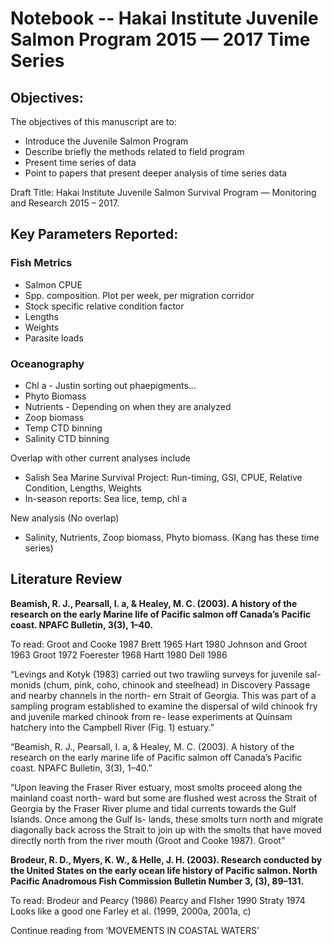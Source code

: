 # Notebook -- Hakai Institute Juvenile Salmon Program 2015 — 2017 Time Series

## Objectives:
The objectives of this manuscript are to:

* Introduce the Juvenile Salmon Program
* Describe briefly the methods related to field program 
* Present time series of data
* Point to papers that present deeper analysis of time series data

Draft Title: Hakai Institute Juvenile Salmon Survival Program — Monitoring and Research 2015 – 2017.

## Key Parameters Reported:

### Fish Metrics
* Salmon CPUE
* Spp. composition. Plot per week, per migration corridor
* Stock specific relative condition factor
* Lengths
* Weights
* Parasite loads

### Oceanography
* Chl a - Justin sorting out phaepigments...
* Phyto Biomass
* Nutrients - Depending on when they are analyzed 
* Zoop biomass	
* Temp CTD binning
* Salinity CTD binning

Overlap with other current analyses include
* Salish Sea Marine Survival Project: Run-timing, GSI, CPUE, Relative Condition, Lengths, Weights
* In-season reports: Sea lice, temp, chl a

New analysis (No overlap)

* Salinity, Nutrients, Zoop biomass, Phyto biomass. (Kang has these time series)

## Literature Review

  __Beamish, R. J., Pearsall, I. a, & Healey, M. C. (2003). A history of the research on the early Marine life of Pacific salmon off Canada’s Pacific coast. NPAFC Bulletin, 3(3), 1–40.__

To read:
Groot and Cooke 1987
Brett 1965
Hart 1980
Johnson and Groot 1963
Groot 1972
Foerester 1968
Hartt 1980
Dell 1986

“Levings and Kotyk (1983) carried out two trawling surveys for juvenile sal- monids (chum, pink, coho, chinook and steelhead) in Discovery Passage and nearby channels in the north- ern Strait of Georgia. This was part of a sampling program established to examine the dispersal of wild chinook fry and juvenile marked chinook from re- lease experiments at Quinsam hatchery into the Campbell River (Fig. 1) estuary.”

“Beamish, R. J., Pearsall, I. a, & Healey, M. C. (2003). A history of the research on the early marine life of Pacific salmon off Canada’s Pacific coast. NPAFC Bulletin, 3(3), 1–40.”

“Upon leaving the Fraser River estuary, most smolts proceed along the mainland coast north- ward but some are flushed west across the Strait of Georgia by the Fraser River plume and tidal currents towards the Gulf Islands. Once among the Gulf Is- lands, these smolts turn north and migrate diagonally back across the Strait to join up with the smolts that have moved directly north from the river mouth (Groot and Cooke 1987). Groot”

__Brodeur, R. D., Myers, K. W., & Helle, J. H. (2003). Research conducted by the United States on the early ocean life history of Pacific salmon. North Pacific Anadromous Fish Commission Bulletin Number 3, (3), 89–131.__

To read:
Brodeur and Pearcy (1986)
Pearcy and FIsher 1990
Straty 1974 
Looks like a good one
Farley et al. (1999, 2000a, 2001a, c)

Continue reading from ‘MOVEMENTS IN COASTAL WATERS’
